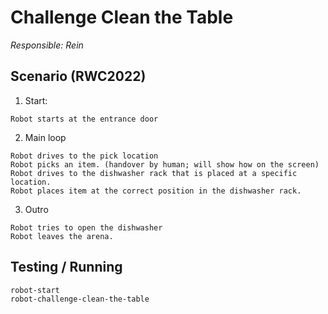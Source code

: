 # Challenge Clean the Table

_Responsible: Rein_

## Scenario (RWC2022)

1. Start:

```
Robot starts at the entrance door
```

2. Main loop

```
Robot drives to the pick location
Robot picks an item. (handover by human; will show how on the screen)
Robot drives to the dishwasher rack that is placed at a specific location.
Robot places item at the correct position in the dishwasher rack.
```

3. Outro

```
Robot tries to open the dishwasher
Robot leaves the arena.
```

## Testing / Running

```
robot-start
robot-challenge-clean-the-table
```
